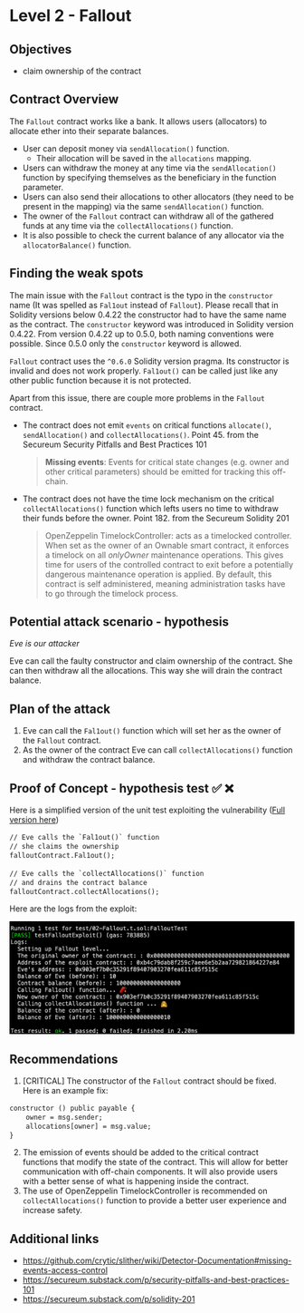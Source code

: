 # Level 2 - Fallout

## Objectives

- claim ownership of the contract

## Contract Overview

The `Fallout` contract works like a bank. It allows users (allocators) to
allocate ether into their separate balances.

- User can deposit money via `sendAllocation()` function.
  - Their allocation will be saved in the `allocations` mapping.
- Users can withdraw the money at any time via the `sendAllocation()` function
  by specifying themselves as the beneficiary in the function parameter.
- Users can also send their allocations to other allocators (they need to be
  present in the mapping) via the same `sendAllocation()` function.
- The owner of the `Fallout` contract can withdraw all of the gathered funds at
  any time via the `collectAllocations()` function.
- It is also possible to check the current balance of any allocator via the
  `allocatorBalance()` function.

## Finding the weak spots

The main issue with the `Fallout` contract is the typo in the `constructor` name
(It was spelled as `Fal1out` instead of `Fallout`). Please recall that in
Solidity versions below 0.4.22 the constructor had to have the same name as the
contract. The `constructor` keyword was introduced in Solidity version 0.4.22.
From version 0.4.22 up to 0.5.0, both naming conventions were possible. Since
0.5.0 only the `constructor` keyword is allowed.

`Fallout` contract uses the `^0.6.0` Solidity version pragma. Its constructor is
invalid and does not work properly. `Fal1out()` can be called just like any
other public function because it is not protected.

Apart from this issue, there are couple more problems in the `Fallout` contract.

- The contract does not emit `events` on critical functions `allocate()`,
  `sendAllocation()` and `collectAllocations()`. Point 45. from the Secureum
  Security Pitfalls and Best Practices 101
  > **Missing events**: Events for critical state changes (e.g. owner and other
  > critical parameters) should be emitted for tracking this off-chain.
- The contract does not have the time lock mechanism on the critical
  `collectAllocations()` function which lefts users no time to withdraw their
  funds before the owner. Point 182. from the Secureum Solidity 201
  > OpenZeppelin TimelockController: acts as a timelocked controller. When set
  > as the owner of an Ownable smart contract, it enforces a timelock on
  > all *onlyOwner* maintenance operations. This gives time for users of the
  > controlled contract to exit before a potentially dangerous maintenance
  > operation is applied. By default, this contract is self administered,
  > meaning administration tasks have to go through the timelock process.

## Potential attack scenario - hypothesis

_Eve is our attacker_

Eve can call the faulty constructor and claim ownership of the contract. She can
then withdraw all the allocations. This way she will drain the contract balance.

## Plan of the attack

1. Eve can call the `Fal1out()` function which will set her as the owner of the
   `Fallout` contract.
2. As the owner of the contract Eve can call `collectAllocations()` function and
   withdraw the contract balance.

## Proof of Concept - hypothesis test ✅ ❌

Here is a simplified version of the unit test exploiting the vulnerability
([Full version here](https://github.com/ChmielewskiKamil/ethernaut-foundry/blob/main/test/02-Fallout.t.sol))

```solidity
// Eve calls the `Fal1out()` function
// she claims the ownership
falloutContract.Fal1out();

// Eve calls the `collectAllocations()` function
// and drains the contract balance
falloutContract.collectAllocations();
```

Here are the logs from the exploit:

![Logs from the fallout exploit](https://github.com/ChmielewskiKamil/ethernaut-foundry/blob/main/img/Fallout.png?raw=true)

## Recommendations

1. \[CRITICAL\] The constructor of the `Fallout` contract should be fixed. Here
   is an example fix:

```solidity
constructor () public payable {
	owner = msg.sender;
	allocations[owner] = msg.value;
}
```

2. The emission of events should be added to the critical contract functions
   that modify the state of the contract. This will allow for better
   communication with off-chain components. It will also provide users with a
   better sense of what is happening inside the contract.
3. The use of OpenZeppelin TimelockController is recommended on
   `collectAllocations()` function to provide a better user experience and
   increase safety.

## Additional links

- https://github.com/crytic/slither/wiki/Detector-Documentation#missing-events-access-control
- https://secureum.substack.com/p/security-pitfalls-and-best-practices-101
- https://secureum.substack.com/p/solidity-201
